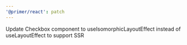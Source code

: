 ```yaml
---
'@primer/react': patch
---
```


Update Checkbox component to useIsomorphicLayoutEffect instead of useLayoutEffect to support SSR

